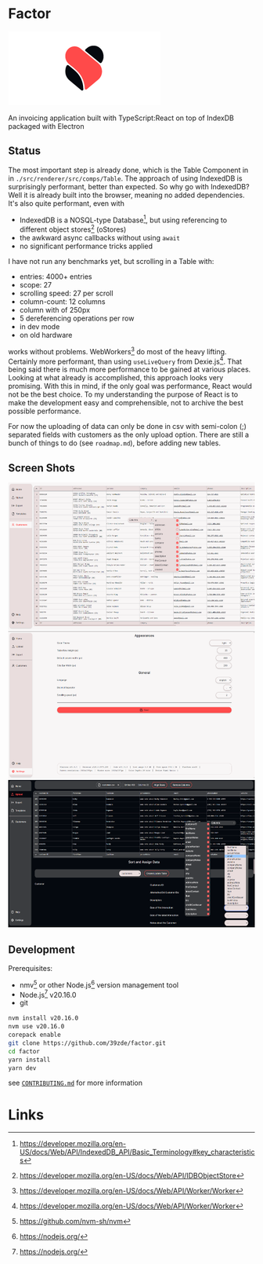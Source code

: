 # Factor

![Logo](./build/appx/Wide310x150Logo.png)

An invoicing application built with TypeScript:React on top of IndexDB packaged with Electron

## Status
The most important step is already done, which is the Table Component in in `./src/renderer/src/comps/Table`.
The approach of using IndexedDB is surprisingly performant, better than expected. So why go with IndexedDB?
Well it is already built into the browser, meaning no added dependencies. It's also quite performant, even with
 - IndexedDB is a NOSQL-type Database[^1], but using referencing to different object stores[^2] (oStores)
 - the awkward async callbacks without using `await`
 - no significant performance tricks applied

I have not run any benchmarks yet, but scrolling in a Table with:
 - entries: 4000+ entries
 - scope: 27
 - scrolling speed: 27 per scroll
 - column-count: 12 columns
 - column with of 250px
 - 5 dereferencing operations per row
 - in dev mode
 - on old hardware

works without problems. WebWorkers[^3] do most of the heavy lifting. Certainly more performant, than using `useLiveQuery` from Dexie.js[^4]. That being said there is much more performance to be gained at various places. Looking at what already is accomplished, this approach looks very promising. With this in mind, if the only goal was performance, React would not be the best choice. To my understanding the purpose of React is to make the development easy and comprehensible, not to archive the best possible performance.

For now the uploading of data can only be done in csv with semi-colon (;) separated fields with customers as the only upload option. There are still a bunch of things to do (see `roadmap.md`), before adding new tables.

## Screen Shots

<img src="./resources/img/screenshots/contextMenu.png" alt="Context Menu" height="300">
<img src="./resources/img/screenshots/settings.png" alt="Settings Page" height="300">
<img src="./resources/img/screenshots/upload.png" alt="Settings Page" height="300">


## Development

Prerequisites:
- nmv[^5] or other Node.js[^6] version management tool
- Node.js[^6] v20.16.0
- git

```bash
nvm install v20.16.0
nvm use v20.16.0
corepack enable
git clone https://github.com/39zde/factor.git
cd factor
yarn install
yarn dev
```
see [`CONTRIBUTING.md`](./CONTRIBUTING.md) for more information

# Links
 [^1]: https://developer.mozilla.org/en-US/docs/Web/API/IndexedDB_API/Basic_Terminology#key_characteristics
 [^2]: https://developer.mozilla.org/en-US/docs/Web/API/IDBObjectStore
 [^3]: https://developer.mozilla.org/en-US/docs/Web/API/Worker/Worker
 [^4]: https://developer.mozilla.org/en-US/docs/Web/API/Worker/Worker
 [^5]: https://github.com/nvm-sh/nvm
 [^6]: https://nodejs.org/
